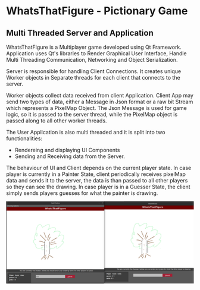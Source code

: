 # WhatsThatFigure - Pictionary Game

## Multi Threaded Server and Application

WhatsThatFigure is a Multiplayer game developed using Qt Framework.
Application uses Qt's libraries to Render Graphical User Interface,
Handle Multi Threading Communication, Networking and Object Serialization.

Server is responsible for handling Client Connections.
It creates unique Worker objects in Separate threads for each client that connects to the server. 

Worker objects collect data received from client Application. Client App may send two types of data, 
either a Message in Json format or a raw bit Stream which represents a PixelMap Object.
The Json Message is used for game logic, so it is passed to the server thread, while the 
PixelMap object is passed along to all other worker threads.

The User Application is also multi threaded and it is split into two functionalities: 
- Rendereing and displaying UI Components
- Sending and Receiving data from the Server.

The behaviour of UI and Client depends on the current player state.
In case player is currently in a Painter State, client periodically receives pixelMap data
and sends it to the server, the data is than passed to all other players so they can see the drawing.
In case player is in a Guesser State, the client simply sends players guesses for what the painter is drawing.

![screenshot](https://github.com/gaurovgiri/WhatsThatFigure/blob/main/screenshot.png?raw=true)

